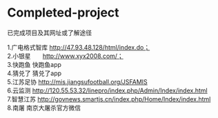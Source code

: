 # Completed-project<br>
已完成项目及其网址或了解途径

1.广电格式智库  http://47.93.48.128/html/index.do；<br>
2.小银星        http://www.xyx2008.com/；<br>
3.快跑鱼        快跑鱼app<br>
4.猜兑了        猜兑了app<br>
5.江苏足协      http://mis.jiangsufootball.org/JSFAMIS<br>
6.云监测        http://120.55.53.32/linepro/index.php/Admin/Index/index.html<br>
7.智慧江苏      http://govnews.smartjs.cn/index.php/Home/Index/index.html<br>
8.南屠		      南京大屠杀官方微信<br>
